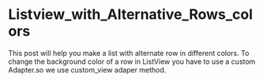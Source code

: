 Listview_with_Alternative_Rows_colors
=====================================

This post will help you make a list with alternate row in different colors. To change the background color of a row in 
ListView you have to use a custom Adapter.so we use custom_view adaper method.




